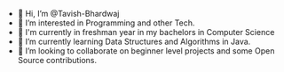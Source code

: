 - 👋 Hi, I’m @Tavish-Bhardwaj
- 👀 I’m interested in Programming and other Tech.
- 👀 I'm currently in freshman year in my bachelors in Computer Science
- 🌱 I’m currently learning Data Structures and Algorithms in Java.
- 💞️ I’m looking to collaborate on beginner level projects and some Open Source contributions.

<!---
Tavish-Bhardwaj/Tavish-Bhardwaj is a ✨ special ✨ repository because its `README.md` (this file) appears on your GitHub profile.
You can click the Preview link to take a look at your changes.
--->
